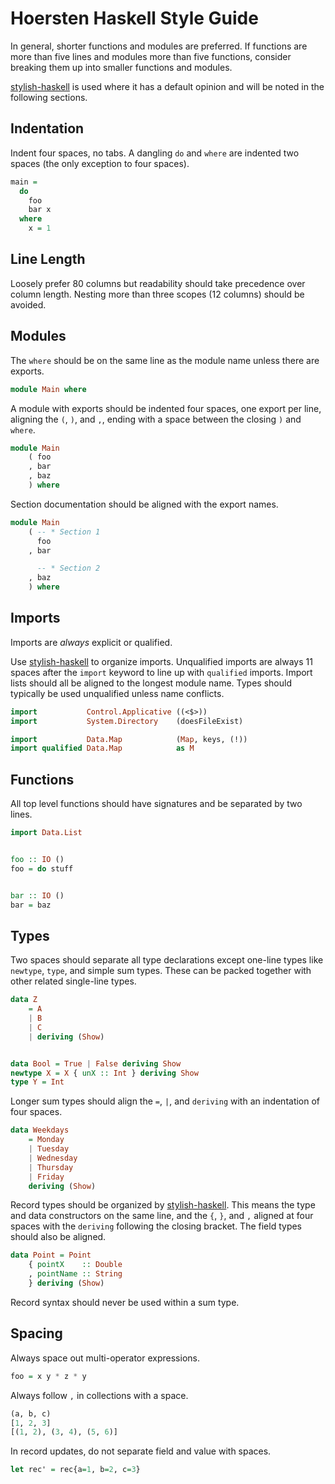 # Hoersten Haskell Style Guide

In general, shorter functions and modules are preferred. If functions
are more than five lines and modules more than five functions,
consider breaking them up into smaller functions and modules.

[stylish-haskell][] is used where it has a default opinion and will be
noted in the following sections.

## Indentation

Indent four spaces, no tabs. A dangling `do` and `where` are indented
two spaces (the only exception to four spaces).

``` haskell
main =
  do
    foo
    bar x
  where
    x = 1
```

## Line Length

Loosely prefer 80 columns but readability should take precedence over
column length. Nesting more than three scopes (12 columns) should be
avoided.

## Modules

The `where` should be on the same line as the module name unless there
are exports.

```haskell
module Main where
```

A module with exports should be indented four spaces, one export per
line, aligning the `(`, `)`, and `,`, ending with a space between the
closing `)` and `where`.

```haskell
module Main
    ( foo
    , bar
    , baz
    ) where
```

Section documentation should be aligned with the export names.

```haskell
module Main
    ( -- * Section 1
      foo
    , bar

      -- * Section 2
    , baz
    ) where
```

## Imports

Imports are *always* explicit or qualified.

Use [stylish-haskell][] to organize imports. Unqualified imports are
always 11 spaces after the `import` keyword to line up with
`qualified` imports. Import lists should all be aligned to the longest
module name. Types should typically be used unqualified unless name
conflicts.

```haskell
import           Control.Applicative ((<$>))
import           System.Directory    (doesFileExist)

import           Data.Map            (Map, keys, (!))
import qualified Data.Map            as M
```

## Functions

All top level functions should have signatures and be separated by two
lines.

```haskell
import Data.List


foo :: IO ()
foo = do stuff


bar :: IO ()
bar = baz
```

## Types

Two spaces should separate all type declarations except one-line types
like `newtype`, `type`, and simple sum types. These can be packed
together with other related single-line types.

```haskell
data Z
    = A
    | B
    | C
    | deriving (Show)


data Bool = True | False deriving Show
newtype X = X { unX :: Int } deriving Show
type Y = Int
```

Longer sum types should align the `=`, `|`, and `deriving` with an
indentation of four spaces.

```haskell
data Weekdays
    = Monday
    | Tuesday
    | Wednesday
    | Thursday
    | Friday
    deriving (Show)
```

Record types should be organized by [stylish-haskell][]. This means
the type and data constructors on the same line, and the `{`, `}`, and
`,` aligned at four spaces with the `deriving` following the closing
bracket. The field types should also be aligned.

```haskell
data Point = Point
    { pointX    :: Double
    , pointName :: String
    } deriving (Show)
```

Record syntax should never be used within a sum type.

## Spacing

Always space out multi-operator expressions.

```haskell
foo = x y * z * y
```

Always follow `,` in collections with a space.

```haskell
(a, b, c)
[1, 2, 3]
[(1, 2), (3, 4), (5, 6)]
```

In record updates, do not separate field and value with spaces.

```haskell
let rec' = rec{a=1, b=2, c=3}
```


[stylish-haskell]: https://github.com/jaspervdj/stylish-haskell
